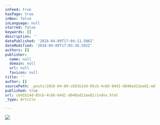 ```yaml
---
inFeed: true
hasPage: true
inNav: false
inLanguage: null
starred: false
keywords: []
description: ''
datePublished: '2016-04-09T17:04:11.586Z'
dateModified: '2016-04-09T17:03:38.592Z'
authors: []
publisher:
  name: null
  domain: null
  url: null
  favicon: null
title: ''
author: []
sourcePath: _posts/2016-04-09-cb91b14d-85cb-4c66-84d1-d040ad11ee82.md
published: true
url: cb91b14d-85cb-4c66-84d1-d040ad11ee82/index.html
_type: Article

---
```

![](https://the-grid-user-content.s3-us-west-2.amazonaws.com/7bed4348-4e7a-4188-99ff-64cee9759719.jpg)